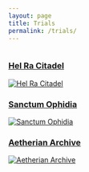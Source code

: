 ```yaml
---
layout: page
title: Trials
permalink: /trials/
---
```


<div class="row">
  <a href="{{ site.baseurl }}/trials/hel-ra-citadel">
    <div class="column third">
        <h3>Hel Ra Citadel</h3>
        <img src="{{ site.baseurl }}/images/trials/HRC.png" alt="Hel Ra Citadel" />
    </div>
  </a>
  <a href="{{ site.baseurl }}/trials/sanctum-ophidia">
    <div class="column third">
        <h3>Sanctum Ophidia</h3>
        <img src="{{ site.baseurl }}/images/trials/SO.png" alt="Sanctum Ophidia" />
    </div>
  </a>
  <a href="{{ site.baseurl }}/trials/aetherian-archive">
    <div class="column third">
        <h3>Aetherian Archive</h3>
        <img src="{{ site.baseurl }}/images/trials/AA.png" alt="Aetherian Archive" />
    </div>
  </a>
</div>
